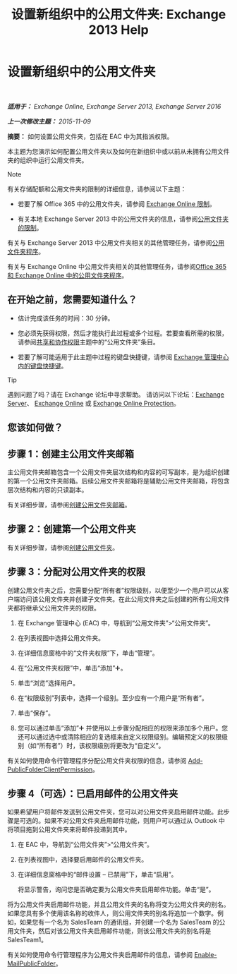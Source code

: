 ﻿---
title: '设置新组织中的公用文件夹: Exchange 2013 Help'
TOCTitle: 设置新组织中的公用文件夹
ms:assetid: 7b419906-8977-47f0-8687-a87911b5ebec
ms:mtpsurl: https://technet.microsoft.com/zh-cn/library/JJ651147(v=EXCHG.150)
ms:contentKeyID: 50490893
ms.date: 01/11/2018
mtps_version: v=EXCHG.150
ms.translationtype: HT
---

# 设置新组织中的公用文件夹

 

_**适用于：** Exchange Online, Exchange Server 2013, Exchange Server 2016_

_**上一次修改主题：** 2015-11-09_

**摘要：** 如何设置公用文件夹，包括在 EAC 中为其指派权限。

本主题为您演示如何配置公用文件夹以及如何在新组织中或以前从未拥有公用文件夹的组织中运行公用文件夹。

> [!NOTE]  
> 有关存储配额和公用文件夹的限制的详细信息，请参阅以下主题：
> <ul>
> <li><p>若要了解 Office 365 中的公用文件夹，请参阅 <a href="https://go.microsoft.com/fwlink/?linkid=391188">Exchange Online 限制</a>。</p></li>
> <li><p>有关本地 Exchange Server 2013 中的公用文件夹的信息，请参阅<a href="limits-for-public-folders-exchange-2013-help.md">公用文件夹的限制</a>。</p></li>
> </ul>


有关与 Exchange Server 2013 中公用文件夹相关的其他管理任务，请参阅[公用文件夹程序](public-folder-procedures-exchange-2013-help.md)。

有关与 Exchange Online 中公用文件夹相关的其他管理任务，请参阅[Office 365 和 Exchange Online 中的公用文件夹程序](https://technet.microsoft.com/zh-cn/library/jj966272\(v=exchg.150\))。

## 在开始之前，您需要知道什么？

  - 估计完成该任务的时间：30 分钟。

  - 您必须先获得权限，然后才能执行此过程或多个过程。若要查看所需的权限，请参阅[共享和协作权限](sharing-and-collaboration-permissions-exchange-2013-help.md)主题中的“公用文件夹”条目。

  - 若要了解可能适用于此主题中过程的键盘快捷键，请参阅 [Exchange 管理中心内的键盘快捷键](keyboard-shortcuts-in-the-exchange-admin-center-exchange-online-protection-help.md)。

> [!TIP]  
> 遇到问题了吗？请在 Exchange 论坛中寻求帮助。 请访问以下论坛：<a href="https://go.microsoft.com/fwlink/p/?linkid=60612">Exchange Server</a>、 <a href="https://go.microsoft.com/fwlink/p/?linkid=267542">Exchange Online</a> 或 <a href="https://go.microsoft.com/fwlink/p/?linkid=285351">Exchange Online Protection</a>。


## 您该如何做？

## 步骤 1：创建主公用文件夹邮箱

主公用文件夹邮箱包含一个公用文件夹层次结构和内容的可写副本，是为组织创建的第一个公用文件夹邮箱。后续公用文件夹邮箱将是辅助公用文件夹邮箱，将包含层次结构和内容的只读副本。

有关详细步骤，请参阅[创建公用文件夹邮箱](create-a-public-folder-mailbox-exchange-2013-help.md)。

## 步骤 2：创建第一个公用文件夹

有关详细步骤，请参阅[创建公用文件夹](create-a-public-folder-exchange-2013-help.md)。

## 步骤 3：分配对公用文件夹的权限

创建公用文件夹之后，您需要分配“所有者”权限级别，以便至少一个用户可以从客户端访问该公用文件夹并创建子文件夹。在此公用文件夹之后创建的所有公用文件夹都将继承父公用文件夹的权限。

1.  在 Exchange 管理中心 (EAC) 中，导航到“公用文件夹”\>“公用文件夹”。

2.  在列表视图中选择公用文件夹。

3.  在详细信息窗格中的“文件夹权限”下，单击“管理”。

4.  在“公用文件夹权限”中，单击“添加”![添加图标](images/JJ218640.c1e75329-d6d7-4073-a27d-498590bbb558(EXCHG.150).gif "添加图标")。

5.  单击“浏览”选择用户。

6.  在“权限级别”列表中，选择一个级别。至少应有一个用户是“所有者”。

7.  单击“保存”。

8.  您可以通过单击“添加”![添加图标](images/JJ218640.c1e75329-d6d7-4073-a27d-498590bbb558(EXCHG.150).gif "添加图标") 并使用以上步骤分配相应的权限来添加多个用户。您还可以通过选中或清除相应的复选框来自定义权限级别。编辑预定义的权限级别（如“所有者”）时，该权限级别将更改为“自定义”。

有关如何使用命令行管理程序分配公用文件夹权限的信息，请参阅 [Add-PublicFolderClientPermission](https://technet.microsoft.com/zh-cn/library/bb124743\(v=exchg.150\))。

## 步骤 4（可选）：已启用邮件的公用文件夹

如果希望用户将邮件发送到公用文件夹，您可以对公用文件夹启用邮件功能。此步骤是可选的。如果不对公用文件夹启用邮件功能，则用户可以通过从 Outlook 中将项目拖到公用文件夹来将邮件投递到其中。

1.  在 EAC 中，导航到“公用文件夹”\>“公用文件夹”。

2.  在列表视图中，选择要启用邮件的公用文件夹。

3.  在详细信息窗格中的“邮件设置 – 已禁用”下，单击“启用”。
    
    将显示警告，询问您是否确定要为公用文件夹启用邮件功能。单击“是”。

将为公用文件夹启用邮件功能，并且公用文件夹的名称将变为公用文件夹的别名。如果您具有多个使用该名称的收件人，则公用文件夹的别名将追加一个数字。例如，如果您有一个名为 SalesTeam 的通讯组，并创建一个名为 SalesTeam 的公用文件夹，然后对该公用文件夹启用邮件功能，则该公用文件夹的别名将是 SalesTeam1。

有关如何使用命令行管理程序为公用文件夹启用邮件的信息，请参阅 [Enable-MailPublicFolder](https://technet.microsoft.com/zh-cn/library/aa998824\(v=exchg.150\))。

